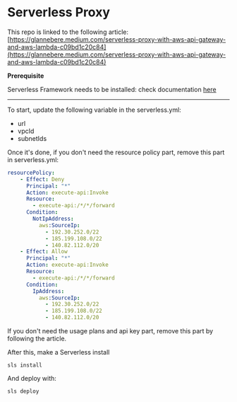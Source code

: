 # Serverless Proxy

This repo is linked to the following article: [https://glannebere.medium.com/serverless-proxy-with-aws-api-gateway-and-aws-lambda-c09bd1c20c84](https://glannebere.medium.com/serverless-proxy-with-aws-api-gateway-and-aws-lambda-c09bd1c20c84)


**Prerequisite**

Serverless Framework needs to be installed: check documentation [here](https://www.serverless.com/framework/docs/providers/aws/guide/installation/)

---

To start, update the following variable in the serverless.yml:
- url
- vpcId
- subnetIds

Once it's done, if you don't need the resource policy part, remove this part in serverless.yml:
```yaml
resourcePolicy:
    - Effect: Deny
      Principal: "*"
      Action: execute-api:Invoke
      Resource:
        - execute-api:/*/*/forward
      Condition:
        NotIpAddress:
          aws:SourceIp:
            - 192.30.252.0/22
            - 185.199.108.0/22
            - 140.82.112.0/20
    - Effect: Allow
      Principal: "*"
      Action: execute-api:Invoke
      Resource:
        - execute-api:/*/*/forward
      Condition:
        IpAddress:
          aws:SourceIp:
            - 192.30.252.0/22
            - 185.199.108.0/22
            - 140.82.112.0/20
```

If you don't need the usage plans and api key part, remove this part by following the article.

After this, make a Serverless install
```
sls install
```

And deploy with:
```
sls deploy
```

